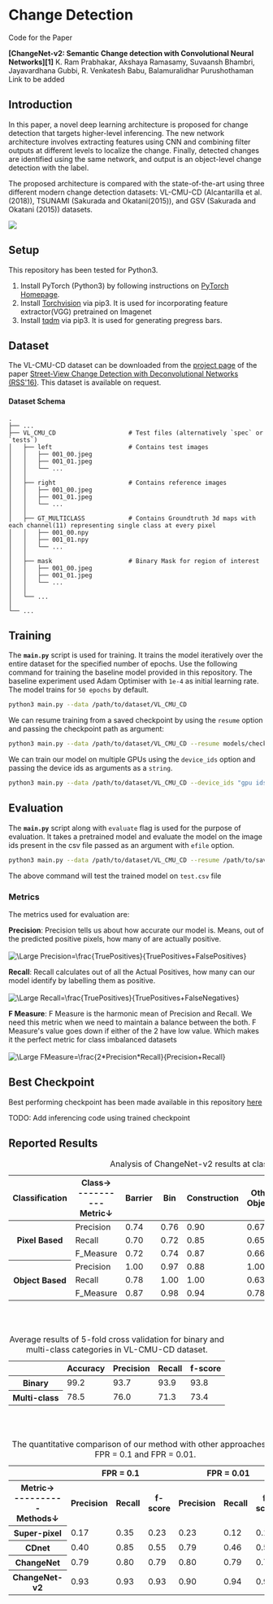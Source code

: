Change Detection
========================================

Code for the Paper

**[ChangeNet-v2: Semantic Change detection with Convolutional Neural Networks][1]**
K. Ram Prabhakar, Akshaya Ramasamy, Suvaansh Bhambri, Jayavardhana Gubbi, R. Venkatesh Babu, Balamuralidhar Purushothaman
<br>Link to be added[]()

Introduction
------------

In this paper, a novel deep learning architecture is proposed for change detection that targets higher-level inferencing. 
The new network architecture involves extracting features using CNN and combining filter outputs at different levels to 
localize the change. Finally, detected changes are identified using the same network, and output is an object-level change
detection with the label. 

The proposed architecture is compared with the state-of-the-art using three different modern
change detection datasets: VL-CMU-CD (Alcantarilla et al. (2018)), TSUNAMI (Sakurada and Okatani(2015)), and GSV 
(Sakurada and Okatani (2015)) datasets.

<img src="https://github.com/suvaansh/CorrNet/blob/master/Images/ChangeNet_Img1.jpg"/>

Setup
-----

This repository has been tested for Python3.

1. Install PyTorch (Python3) by following instructions on [PyTorch Homepage][7].
2. Install [Torchvision][9] via pip3. It is used for incorporating feature extractor(VGG) pretrained on Imagenet
3. Install [tqdm][8] via pip3. It is used for generating pregress bars.

Dataset
------------------
The VL-CMU-CD dataset can be downloaded from the [project page][5] of the paper [Street-View Change Detection with Deconvolutional Networks (RSS'16)][4].
This dataset is available on request.

#### Dataset Schema

    .
    ├── ...
    ├── VL_CMU_CD                    # Test files (alternatively `spec` or `tests`)
    │   ├── left                     # Contains test images
    │   │   ├── 001_00.jpeg
    │   │   ├── 001_01.jpeg
    │   │   └── ...
    │   │
    │   ├── right                    # Contains reference images
    │   │   ├── 001_00.jpeg
    │   │   ├── 001_01.jpeg
    │   │   └── ...
    │   │
    │   ├── GT_MULTICLASS            # Contains Groundtruth 3d maps with each channel(11) representing single class at every pixel
    │   │   ├── 001_00.npy
    │   │   ├── 001_01.npy
    │   │   └── ...
    │   │
    │   ├── mask                     # Binary Mask for region of interest
    │   │   ├── 001_00.jpeg
    │   │   ├── 001_01.jpeg
    │   │   └── ...
    │   │
    │   └── ...
    │
    └── ...

Training
--------

The **`main.py`** script is used for training. It trains the model iteratively over the entire dataset for the specified number of epochs. Use the following command for training the baseline model provided in this repository. The baseline experiment used Adam Optimiser with `1e-4` as initial learning rate. The model trains for `50 epochs` by default.

```sh
python3 main.py --data /path/to/dataset/VL_CMU_CD
```

We can resume training from a saved checkpoint by using the `resume` option and passing the checkpoint path as argument: 

```sh
python3 main.py --data /path/to/dataset/VL_CMU_CD --resume models/checkpoint.pth.tar
```

We can train our model on multiple GPUs using the `device_ids` option and passing the device ids as arguments as a `string`. 

```sh
python3 main.py --data /path/to/dataset/VL_CMU_CD --device_ids "gpu ids separated by commas (e.g. 0,1,2,...)"
```

Evaluation
----------
The **`main.py`** script along with `evaluate` flag is  used for the purpose of evaluation. It takes a pretrained model and evaluate the model on the image ids present in the csv file passed as an argument with `efile` option.

```sh
python3 main.py --data /path/to/dataset/VL_CMU_CD --resume /path/to/saved/model.pth.tar --evaluate --efile test 
```
The above command will test the trained model on `test.csv` file


### Metrics

The metrics used for evaluation are:

**Precision**: Precision tells us about how accurate our model is. Means, out of the predicted positive pixels, how many of are actually positive.<br><br>
<img src="https://latex.codecogs.com/svg.latex?\Large&space;Precision=\frac{TruePositives}{TruePositives+FalsePositives}" title="\Large Precision=\frac{TruePositives}{TruePositives+FalsePositives}" />
<br>

**Recall**: Recall calculates out of all the Actual Positives, how many can our model identify by labelling them as positive.<br><br>
<img src="https://latex.codecogs.com/svg.latex?\Large&space;Recall=\frac{TruePositives}{TruePositives+FalseNegatives}" title="\Large Recall=\frac{TruePositives}{TruePositives+FalseNegatives}" />
<br>

**F Measure**: F Measure is the harmonic mean of Precision and Recall. We need this metric when we need to maintain a balance between the both. F Measure's value goes down if either of the 2 have low value. Which makes it the perfect metric for class imbalanced datasets <br><br> 
<img src="https://latex.codecogs.com/svg.latex?\Large&space;FMeasure=\frac{2*Precision*Recall}{Precision+Recall}" title="\Large FMeasure=\frac{2*Precision*Recall}{Precision+Recall}" />
<br>

Best Checkpoint
---------------
Best performing checkpoint has been made available in this repository [here](https://github.com/suvaansh/CorrNet/tree/master/models)

TODO: Add inferencing code using trained checkpoint

Reported Results
----------------

<table>
    <caption> Analysis of ChangeNet-v2 results at class level on VL-CMU-CD data set. </caption>
    <thead>
        <tr>
            <th>Classification</th>
            <th>Class→  <br>----------<br>  Metric↓</th>
            <th>Barrier</th>
            <th>Bin</th>
            <th>Construction</th>
            <th>Other Objects</th>
            <th>Person/Bicycle</th>
            <th>Rubbish Bin</th>
            <th>Sign Board</th>
            <th>Traffic Cone</th>
            <th>Vehicle</th>
        </tr>
    </thead>
    <tbody>
        <tr>
            <th rowspan=3>Pixel Based</th>
            <td>Precision</td>
            <td >0.74</td>
            <td>0.76</td>
            <td>0.90</td>
            <td>0.67</td>
            <td>0.84</td>
            <td>0.56</td>
            <td>0.78</td>
            <td>0.67</td>
            <td>0.92</td>            
        </tr>
        <tr>
            <td>Recall</td>
            <td>0.70</td>
            <td>0.72</td>
            <td>0.85</td>
            <td>0.65</td>
            <td>0.79</td>
            <td>0.50</td>
            <td>0.69</td>
            <td>0.60</td>
            <td>0.88</td>
        </tr>
        <tr>
            <td>F_Measure</td>
            <td>0.72</td>
            <td>0.74</td>
            <td>0.87</td>
            <td>0.66</td>
            <td>0.81</td>
            <td>0.53</td>
            <td>0.73</td>
            <td>0.63</td>
            <td>0.90</td>
        </tr>
        <tr>
            <th rowspan=3>Object Based</th>
            <td>Precision</td>
            <td>1.00</td>
            <td>0.97</td>
            <td>0.88</td>
            <td>1.00</td>
            <td>1.00</td>
            <td>0.96</td>
            <td>1.00</td>
            <td>1.00</td>
            <td>1.00</td>            
        </tr>
        <tr>
            <td>Recall</td>
            <td>0.78</td>
            <td>1.00</td>
            <td>1.00</td>
            <td>0.63</td>
            <td>1.00</td>
            <td>1.00</td>
            <td>0.87</td>
            <td>0.58</td>
            <td>0.97</td>
        </tr>
        <tr>
            <td>F_Measure</td>
            <td>0.87</td>
            <td>0.98</td>
            <td>0.94</td>
            <td>0.78</td>
            <td>1.00</td>
            <td>0.97</td>
            <td>0.93</td>
            <td>0.73</td>
            <td>0.98</td>
        </tr>    
    </tbody>
</table>

<br><br>

<table>
    <caption> Average results of 5-fold cross validation for binary and multi-class
categories in VL-CMU-CD dataset. </caption>
    <thead>
        <tr>
            <th></th>
            <th>Accuracy</th>
            <th>Precision</th>
            <th>Recall</th>
            <th>f-score</th>
        </tr>
    </thead>
    <tbody>
        <tr>
            <th>Binary</th>
            <td>99.2</td>
            <td>93.7</td>
            <td>93.9</td>
            <td>93.8</td>
        </tr>
        <tr>
            <th>Multi-class</th>
            <td>78.5</td>
            <td>76.0</td>
            <td>71.3</td>
            <td>73.4</td>
        </tr>
    </tbody>
</table>

<br><br>

<table>
    <caption> The quantitative comparison of our method with other approaches for
FPR = 0.1 and FPR = 0.01. </caption>
    <thead>
        <tr>
            <th></th>
            <th colspan=3>FPR = 0.1</th>
            <th colspan=3>FPR = 0.01</th>
        </tr>
    </thead>
    <tbody>
        <tr>
            <th>Metric→  <br>----------<br>  Methods↓</th>
            <th>Precision</th>
            <th>Recall</th>
            <th>f-score</th>
            <th>Precision</th>
            <th>Recall</th>
            <th>f-score</th>
        </tr>
        <tr>
            <th>Super-pixel</th>
            <td>0.17</td>
            <td>0.35</td>
            <td>0.23</td>
            <td>0.23</td>
            <td>0.12</td>
            <td>0.15</td>
        </tr>
        <tr>
            <th>CDnet</th>
            <td>0.40</td>
            <td>0.85</td>
            <td>0.55</td>
            <td>0.79</td>
            <td>0.46</td>
            <td>0.58</td>
        </tr>
        <tr>
            <th>ChangeNet</th>
            <td>0.79</td>
            <td>0.80</td>
            <td>0.79</td>
            <td>0.80</td>
            <td>0.79</td>
            <td>0.79</td>
        </tr>
        <tr>
            <th>ChangeNet-v2</th>
            <td>0.93</td>
            <td>0.93</td>
            <td>0.93</td>
            <td>0.90</td>
            <td>0.94</td>
            <td>0.93</td>         
        </tr>
    </tbody>
</table>


[4]: http://www.robesafe.com/personal/roberto.arroyo/docs/Alcantarilla16rss.pdf
[5]: https://ghsi.github.io/proj/RSS2016.html
[7]: https://pytorch.org
[8]: https://pypi.python.org/pypi/tqdm
[9]: https://pytorch.org/docs/stable/torchvision/index.html
